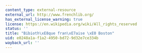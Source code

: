 ```yaml
---
content_type: external-resource
external_url: http://www.frenchlib.org/
has_external_license_warning: true
license: https://en.wikipedia.org/wiki/All_rights_reserved
status: ''
title: "Bibioth\xE8que fran\xE7aise \xE0 Boston"
uid: e0248a1a-f1a2-4950-bd72-9d32e7ce334b
wayback_url: ''
---
```

